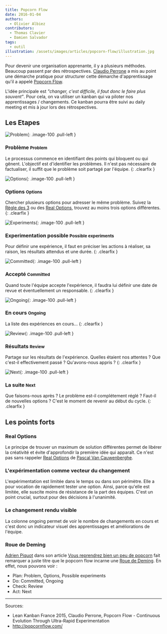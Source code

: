 ```yaml
---
title: Popcorn Flow
date: 2016-01-04
authors:
  - Olivier Albiez
contributors:
  - Thomas Clavier
  - Damien Salvador
tags:
  - outil
illustration: /assets/images/articles/popcorn-flow/illustration.jpg
---
```


Pour devenir une organisation apprenante, il y a plusieurs méthodes. Beaucoup passent par des rétrospectives. [Claudio Perrone] a mis au point une démarche pratique pour structurer cette démarche d'apprentissage qu'il a appelé [Popcorn Flow].

L'idée principale est _"changer, c'est difficile, il faut donc le faire plus souvent"_. Pour cela, on va utiliser un kanban qui va piloter nos apprentissages / changements. Ce kanban pourra être suivi au daily meeting et mis à jour lors des rétrospectives.


## Les Etapes


![Problem](/assets/images/articles/popcorn-flow/Problem.png){: .image-100 .pull-left }

### Problème <small>Problem</small>

Le processus commence en identifiant des points qui bloquent ou qui gênent. L'objectif est d'identifier les problèmes. Il n'est pas nécessaire de factualiser, il suffit que le problème soit partagé par l'équipe.
{: .clearfix }


![Options](/assets/images/articles/popcorn-flow/Options.png){: .image-100 .pull-left }

### Options <small>Options</small>

Chercher plusieurs options pour adresser le même problème. Suivez la [Règle des 3] ou des [Real Options], trouvez au moins trois options différentes.
{: .clearfix }


![Experiments](/assets/images/articles/popcorn-flow/Experiments.png){: .image-100 .pull-left }

### Experimentation possible <small>Possible experiments</small>

Pour définir une expérience, il faut en préciser les actions à réaliser, sa raison, les résultats attendus et une durée.
{: .clearfix }


![Committed](/assets/images/articles/popcorn-flow/Committed.png){: .image-100 .pull-left }

### Accepté <small>Committed</small>

Quand toute l'équipe accepte l'expérience, il faudra lui définir une date de revue et éventuellement un responsable.
{: .clearfix }


![Ongoing](/assets/images/articles/popcorn-flow/Ongoing.png){: .image-100 .pull-left }

### En cours <small>Ongoing</small>

La liste des expériences en cours...
{: .clearfix }


![Review](/assets/images/articles/popcorn-flow/Review.png){: .image-100 .pull-left }

### Résultats <small>Review</small>

Partage sur les résultats de l'expérience. Quelles étaient nos attentes ? Que c'est-il effectivement passé ? Qu'avons-nous appris ?
{: .clearfix }


![Next](/assets/images/articles/popcorn-flow/Next.png){: .image-100 .pull-left }

### La suite <small>Next</small>

Que faisons-nous après ? Le problème est-il complétement réglé ? Faut-il de nouvelles options ? C'est le moment de revenir au début du cycle.
{: .clearfix }


## Les points forts


### Real Options

Le principe de trouver un maximum de solution différentes permet de libérer la créativité et évite d'approfondir la première idée qui apparaît. Ce n'est pas sans rappeler [Real Options] de [Pascal Van Cauwenberghe].


### L'expérimentation comme vecteur du changement

L'expérimentation est limitée dans le temps ou dans son périmètre. Elle a pour vocation de rapidement tester une option. Ainsi, parce qu'elle est limitée, elle suscite moins de résistance de la part des équipes. C'est un point crucial, surtout pour des décisions à l'unanimité.


### Le changement rendu visible

La colonne ongoing permet de voir le nombre de changements en cours et c'est donc un indicateur visuel des apprentissages et améliorations de l'équipe.


### Roue de Deming

[Adrien Piquot] dans son article [Vous reprendrez bien un peu de popcorn] fait remarquer a juste titre que le popcorn flow incarne une [Roue de Deming].
En effet, nous pouvons voir :

- Plan: Problem, Options, Possible experiments
- Do: Committed, Ongoing
- Check: Review
- Act: Next


---
Sources:

- Lean Kanban France 2015, Claudio Perrone, Popcorn Flow - Continuous Evolution Through Ultra-Rapid Experimentation
- <http://popcornflow.com/>

[Claudio Perrone]: https://www.linkedin.com/in/claudioperrone
[Popcorn Flow]: http://popcornflow.com/
[Real Options]: http://www.agilecoach.net/coach-tools/real-options/
[Pascal Van Cauwenberghe]: https://www.linkedin.com/in/pascalvancauwenberghe
[Roue de Deming]: https://fr.wikipedia.org/wiki/Roue_de_Deming
[Adrien Piquot]: http://blog.soat.fr/author/adrien-piquot/
[Vous reprendrez bien un peu de popcorn]: http://blog.soat.fr/2015/12/lean-kanban-france-2015-vous-reprendrez-bien-un-peu-de-popcorn/
[Règle des 3]: /articles/rule-of-three.html
